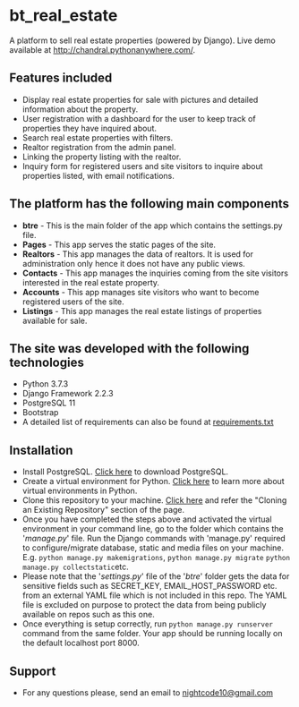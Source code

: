 # bt_real_estate
A platform to sell real estate properties (powered by Django). Live demo available at http://chandral.pythonanywhere.com/.

## Features included
 - Display real estate properties for sale with pictures and detailed information about the property.
 - User registration with a dashboard for the user to keep track of properties they have inquired about.
 - Search real estate properties with filters.
 - Realtor registration from the admin panel.
 - Linking the property listing with the realtor.
 - Inquiry form for registered users and site visitors to inquire about properties listed, with email notifications.
  
## The platform has the following main components
 - **btre** - This is the main folder of the app which contains the settings.py file.
 - **Pages** - This app serves the static pages of the site.
 -  **Realtors** - This app manages the data of realtors. It is used for administration only hence it does not have any public views.
 - **Contacts** - This app manages the inquiries coming from the site visitors interested in the real estate property.
 - **Accounts** - This app manages site visitors who want to become registered users of the site.
 - **Listings** - This app manages the real estate listings of properties available for sale.

## The site was developed with the following technologies
 - Python 3.7.3
 - Django Framework 2.2.3
 - PostgreSQL 11
 - Bootstrap
 - A detailed list of requirements can also be found at [requirements.txt](https://github.com/Chandral/bt_real_estate/blob/master/requirements.txt)

## Installation
 - Install PostgreSQL. [Click here](https://www.postgresql.org/download/) to download PostgreSQL.
 - Create a virtual environment for Python. [Click here](https://docs.python.org/3/tutorial/venv.html) to learn more about virtual environments in Python.
 - Clone this repository to your machine. [Click here](https://git-scm.com/book/en/v2/Git-Basics-Getting-a-Git-Repository) and refer the "Cloning an Existing Repository" section of the page.
 - Once you have completed the steps above and activated the virtual environment in your command line, go to the folder which contains the '*manage.py*' file. Run the Django commands with 'manage.py' required to configure/migrate database, static and media files on your machine. E.g. ```python manage.py makemigrations```, ```python manage.py migrate``` ```python manage.py collectstatic```etc.
 - Please note that the '*settings.py*' file of the '*btre*' folder gets the data for sensitive fields such as SECRET_KEY, EMAIL_HOST_PASSWORD etc. from an external YAML file which is not included in this repo. The YAML file is excluded on purpose to protect the data from being publicly available on repos such as this one.
 - Once everything is setup correctly, run ```python manage.py runserver``` command from the same folder. Your app should be running locally on the default localhost port 8000.

## Support
 - For any questions please, send an email to nightcode10@gmail.com
